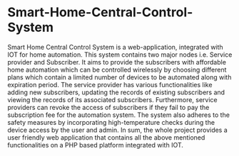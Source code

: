# Smart-Home-Central-Control-System
Smart Home Central Control System is a web-application, integrated with IOT for home automation. This system contains two major nodes i.e. Service provider and Subscriber. It aims to provide the subscribers with affordable home automation which can be controlled wirelessly by choosing different plans which contain a limited number of devices to be automated along with expiration period.
The service provider has various functionalities like adding new subscribers, updating the records of existing subscribers and viewing the records of its associated subscribers. Furthermore, service providers can revoke the access of subscribers if they fail to pay the subscription fee for the automation system.  The system also adheres to the safety measures by incorporating high-temperature checks during the device access by the user and admin. In sum, the whole project provides a user friendly web application that contains all the above mentioned functionalities on a PHP based platform integrated with IOT. 
